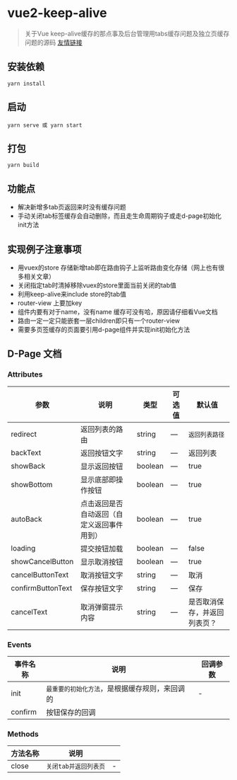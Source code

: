 # vue2-keep-alive
>关于Vue keep-alive缓存的那点事及后台管理用tabs缓存问题及独立页缓存问题的源码  [友情链接](https://juejin.cn/post/7085634605138575373)

## 安装依赖
```
yarn install
```

## 启动
```
yarn serve 或 yarn start
```

## 打包
```
yarn build
```

## 功能点
- 解决新增多tab页返回来时没有缓存问题
- 手动关闭tab标签缓存会自动删除，而且走生命周期钩子或走d-page初始化init方法

## 实现例子注意事项
- 用vuex的store 存储新增tab即在路由钩子上监听路由变化存储（网上也有很多相关文章）
- 关闭指定tab时清掉移除vuex的store里面当前关闭的tab值
- 利用keep-alive来include store的tab值
- router-view 上要加key
- 组件内要有对于name，没有name 缓存可没有哈，原因请仔细看Vue文档
- 路由一定一定只能嵌套一层children即只有一个router-view 
- 需要多页签缓存的页面要引用d-page组件并实现init初始化方法


## D-Page 文档
### Attributes
| 参数 | 说明 | 类型 | 可选值 | 默认值 |
| - | - | - | - | - |
| redirect | 返回列表的路由 | string | — | `返回列表路径` |
| backText | 返回按钮文字 | string | — | 返回列表 |
| showBack | 显示返回按钮 | boolean | — | true  |
| showBottom | 显示底部即操作按钮 | boolean | — | true  |
| autoBack | 点击返回是否自动返回（自定义返回事件用到） | boolean | — | true  |
| loading | 提交按钮加载 | boolean | — | false  |
| showCancelButton     | 显示取消按钮   | boolean  | —  |    true     |
| cancelButtonText     | 取消按钮文字   | string  | —  |    取消     |
| confirmButtonText     | 保存按钮文字   | string  | —  |    保存     |
| cancelText     | 取消弹窗提示内容   | string  | —  |    是否取消保存，并返回列表页？    |

### Events
| 事件名称 | 说明 | 回调参数 |
|---------- |-------- |---------- |
| init  | `最重要的初始化方法`，是根据缓存规则，来回调的 | - |
| confirm  | 按钮保存的回调 |  |

### Methods
| 方法名称 | 说明 |  |
|---------- |-------- |---------- |
| close  | `关闭tab并返回列表页` | - |


